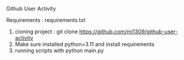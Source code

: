 Github User Activity

Requirements : requirements.txt


1. cloning project : git clone https://github.com/mi1309/github-user-activity
2. Make sure installed python=3.11 and install requirements
3. running scripts with python main.py <user github>
